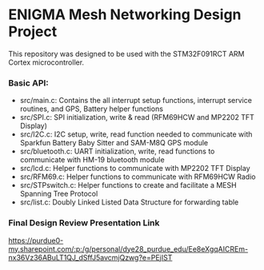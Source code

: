 # ENIGMA Mesh Networking Design Project
This repository was designed to be used with the STM32F091RCT ARM Cortex microcontroller.

### Basic API:

* src/main.c: Contains the all interrupt setup functions, interrupt service routines, and GPS, Battery helper functions
* src/SPI.c:  SPI initialization, write & read (RFM69HCW and MP2202 TFT Display)
* src/I2C.c:  I2C setup, write, read function needed to communicate with Sparkfun Battery Baby Sitter and SAM-M8Q GPS module
* src/bluetooth.c:  UART initialization, write, read functions to communicate with HM-19 bluetooth module
* src/lcd.c:  Helper functions to communicate with MP2202 TFT Display
* src/RFM69.c:  Helper functions to communicate with RFM69HCW Radio
* src/STPswitch.c:  Helper functions to create and facilitate a MESH Spanning Tree Protocol
* src/list.c: Doubly Linked Listed Data Structure for forwarding table

### Final Design Review Presentation Link
https://purdue0-my.sharepoint.com/:p:/g/personal/dye28_purdue_edu/Ee8eXgqAICREm-nx36Vz36ABuLT1QJ_dSffJ5avcmjQzwg?e=PEjIST
